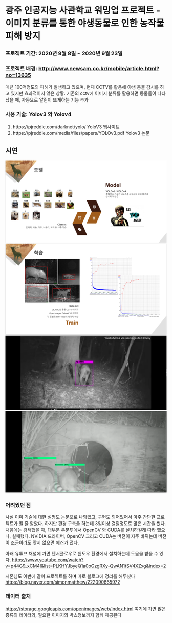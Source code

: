 # 광주 인공지능 사관학교 워밍업 프로젝트 - 이미지 분류를 통한 야생동물로 인한 농작물 피해 방지


### 프로젝트 기간: 2020년 9월 8일 ~ 2020년 9월 23일


### 프로젝트 배경: http://www.newsam.co.kr/mobile/article.html?no=13635
매년 100억정도의 피해가 발생하고 있으며, 현재 CCTV를 활용해 야생 동물 감시를 하고 있지만 효과적이지 않은 상황.
기존의 cctv에 이미지 분류를 활용하면 동물들이 나타났을 때, 자동으로 알림이 뜨게하는 기능 추가


### 사용 기술: Yolov3 와 Yolov4 
<ol>
<li>https://pjreddie.com/darknet/yolo/ YoloV3 웹사이트</li>
<li>https://pjreddie.com/media/files/papers/YOLOv3.pdf  Yolov3 논문</li>
</ol>

## 시연 
  ![ex_screenshot](./images/ppt1.PNG)
  ![ex_screenshot](./images/ppt2.PNG)
  ![ex_screenshot](./images/video1.PNG)
  ![ex_screenshot](./images/video2.PNG)


### 어려웠던 점
사실 이미 기술에 대한 설명도 논문으로 나와있고, 구현도 되어있어서 아주 간단한 프로젝트가 될 줄 알았다.
하지만 환경 구축을 하는데 3일이상 걸릴정도로 많은 시간을 썼다. 처음에는 검색했을 때, 대부분 우분투에서 OpenCV 와 CUDA를 설치하길래 따라 했으나, 실패했다. NVIDIA 드라이버, OpenCV 그리고 CUDA는 버전이 자주 바뀌는데 버전이 조금이라도 맞지 않으면 에러가 떴다. 

아래 유튜브 채널에 가면 텐서플로우로 윈도우 환경에서 설치하는데 도움을 받을 수 있다. 
https://www.youtube.com/watch?v=p44G9_xCM4I&list=PLKHYJbyeQ1a0oGzgRXy-QwAN1tSV4XZxg&index=2

시몬님도 이번에 같이 프로젝트를 하며 따로 블로그에 정리를 해두셨다
https://blog.naver.com/simonmatthew/222090665972


### 데이터 출처

https://storage.googleapis.com/openimages/web/index.html
여기에 가면 많은 종류의 데이터와, 필요한 이미지의 박스정보까지 함께 제공된다 
